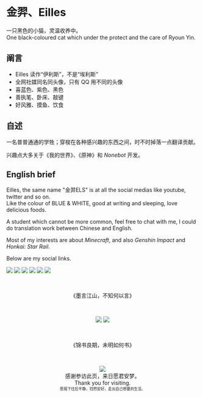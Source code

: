 <p style="writing-mode: vertical-rl; transform: rotate(180deg); text-align:start">

<!--尽量别给我库的管理权限，人老了，容易出事 -->

# 金羿、Eilles

一只黑色的小猫，灵温收养中。  
One black-coloured cat which under the protect and the care of Ryoun Yin.

## 阐言

  - Eilles 读作“伊利斯”，不是“埃利斯”
  - 全网社媒同名同头像，只有 QQ 用不同的头像
  - 喜蓝色、紫色、黑色
  - 善执笔、卧床、敲键
  - 好风雅、摸鱼、饮食

## 自述

一名普普通通的学牲；穿梭在各种感兴趣的东西之间，时不时掉落一点翻译贡献。  

兴趣点大多关于《我的世界》、《原神》和 _Nonebot_ 开发。  

## English brief

Eilles, the same name "金羿ELS" is at all the social medias like youtube, twitter and so on.  
Like the colour of BLUE & WHITE, good at writing and sleeping, love delicious foods.  

A student which cannot be more common, feel free to chat with me, I could do translation work between Chinese and English.  

Most of my interests are about _Minecraft_, and also _Genshin Impact_ and _Honkai: Star Rail_.  

Below are my social links.

</p>


[![][Gitee: 金羿ELS]](https://gitee.com/EillesWan)
[![][Bilibili: 金羿ELS]](https://space.bilibili.com/397369002/)
[![][轻雪社区: 金羿ELS]](https://lab.liteyuki.icu/@Eilles)
[![][QQ群: 嚻嚻金羿]](http://qm.qq.com/cgi-bin/qm/qr?_wv=1027&k=Er0L6zcDs56KT09nzIP4syFLLZ738ics&authKey=64g0ym11%2BerZi7THzWzyWR2oSbBBM687y6jqKg%2BKP3qGi3Oa%2BZtLbwL5WQiMWSCQ&noverify=0&group_code=1070505462)
[![][Twitter: 金羿ELS]](https://x.com/EillesW)
[![][Telegram: 金羿]](https://t.me/EillesWan)

<br>
<p align="center">《墨言江山，不知何以言》</p>
<br>

<!--
<p href="https://github.com/EillesWan/">
  <img align="right" src="https://github-readme-stats.vercel.app/api?username=EillesWan&show_icons=true&theme=dracula&locale=cn&hide_border=true&title_color=4C2EE5&bg_color=-30,8F93FF,0089F2&include_all_commits=true&line_height=20" />
</p>

<p href="https://github.com/EillesWan/">
  <img align="left" src="https://github-readme-stats.vercel.app/api/top-langs/?username=EillesWan&layout=compact&theme=dracula&locale=cn&hide_border=true&title_color=4C2EE5&bg_color=-30,8F93FF,0089F2" /><!--&card_width=440-->
</p>

<p align="center" href="https://github.com/EillesWan/">
  <img src="https://github-readme-stats.vercel.app/api/top-langs/?username=EillesWan&layout=compact&theme=dracula&locale=cn&hide_border=true&title_color=4C2EE5&bg_color=-30,8F93FF,0089F2" />
  <img src="https://github-readme-stats.vercel.app/api?username=EillesWan&show_icons=true&theme=dracula&locale=cn&hide_border=true&title_color=4C2EE5&bg_color=-30,8F93FF,0089F2&include_all_commits=true&line_height=20" />
</p>

<br>
<p align="center">《锦书良期，未明如何书》</p>
<br>

<p align="center"><img align="center" src="https://api.likepoems.com/counter/get/@EillesTsin?theme=gelbooru" /><br>感谢参访此页，来日愿君安梦。<br>Thank you for visiting.<br><span style="font-size: smaller;"><small>愿阁下往后平静，岿然安好，走出自己想要的生活。</small></span></p>



[Bilibili: 金羿ELS]: https://img.shields.io/badge/哔站-金羿ELS-00A1E7?style=for-the-badge&labelColor=4E4C9C
[Gitee: 金羿ELS]: https://img.shields.io/badge/码云-金羿ELS-00A1E7?style=for-the-badge&labelColor=4E4C9C
[萌娘百科: W-YI]: https://img.shields.io/badge/萌百-W--YI-00A1E7?style=for-the-badge&labelColor=4E4C9C
[轻雪社区: 金羿ELS]: https://img.shields.io/badge/雪社-金羿ELS-00A1E7?style=for-the-badge&labelColor=4E4C9C
[QQ群: 嚻嚻金羿]: https://img.shields.io/badge/Q群-嚻嚻金羿-00A1E7?style=for-the-badge&labelColor=4E4C9C
[Twitter: 金羿ELS]: https://img.shields.io/badge/推特-金羿ELS-00A1E7?style=for-the-badge&labelColor=4E4C9C
[Telegram: 金羿]: https://img.shields.io/badge/电报-金羿-00A1E7?style=for-the-badge&labelColor=4E4C9C

